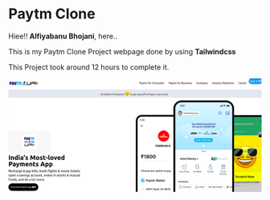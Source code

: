 # Paytm Clone

Hiee!! **Alfiyabanu Bhojani**, here..

This is my Paytm Clone Project webpage done by using  **Tailwindcss**

This Project took around 12 hours to complete it.

![alt text](./Output/Screenshot%20from%202022-08-23%2014-41-48.png)
